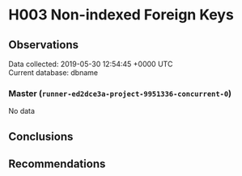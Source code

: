 # H003 Non-indexed Foreign Keys #

## Observations ##
Data collected: 2019-05-30 12:54:45 +0000 UTC  
Current database: dbname  

### Master (`runner-ed2dce3a-project-9951336-concurrent-0`) ###


No data


## Conclusions ##


## Recommendations ##

